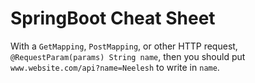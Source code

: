 # SpringBoot Cheat Sheet

With a `GetMapping`, `PostMapping`, or other HTTP request, `@RequestParam(params) String name`, then you should put `www.website.com/api?name=Neelesh` to write in `name`.
